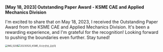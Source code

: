 **[May 18, 2023] Outstanding Paper Award - KSME CAE and Applied Mechanics Division**



I'm excited to share that on May 18, 2023, I received the Outstanding Paper Award from the KSME CAE and Applied Mechanics Division. It's been a rewarding experience, and I'm grateful for the recognition! Looking forward to pushing the boundaries even further. Stay tuned!



<img src="C:\Users\성공의 냄새\Documents\GitHub\kim-sanghyuk.github.io\images\2023-05-18-KSME_award\IMG_5208.JPG" alt="IMG_5208" style="zoom:50%;" /><img src="C:\Users\성공의 냄새\Documents\GitHub\kim-sanghyuk.github.io\images\2023-05-18-KSME_award\20230520_KSME_우수논문상_김상혁.jpg" alt="20230520_KSME_우수논문상_김상혁" style="zoom:50%;" />